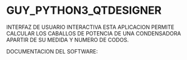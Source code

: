 # GUY_PYTHON3_QTDESIGNER
INTERFAZ DE USUARIO INTERACTIVA
ESTA  APLICACION PERMITE CALCULAR LOS CABALLOS DE POTENCIA DE UNA CONDENSADORA APARTIR DE SU MEDIDA Y NUMERO DE CODOS.

DOCUMENTACION DEL SOFTWARE:
